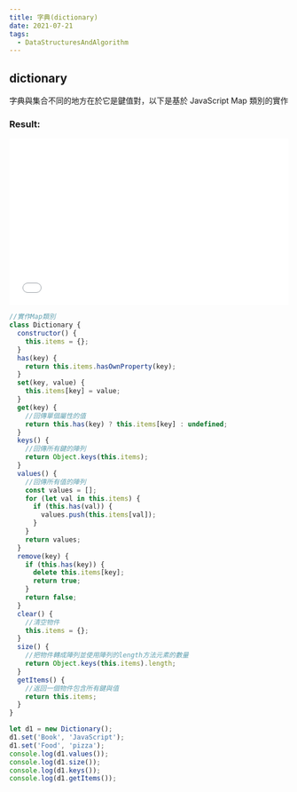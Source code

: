 ```yaml
---
title: 字典(dictionary)
date: 2021-07-21
tags:
  - DataStructuresAndAlgorithm
---
```


## dictionary

字典與集合不同的地方在於它是鍵值對，以下是基於 JavaScript Map 類別的實作

### Result:

<iframe width="100%" height="300" src="//jsfiddle.net/Chris_Walter/ca5xb9h2/97/embedded/js,result/dark/" allowfullscreen="allowfullscreen" allowpaymentrequest frameborder="0"></iframe>

```javascript
//實作Map類別
class Dictionary {
  constructor() {
    this.items = {};
  }
  has(key) {
    return this.items.hasOwnProperty(key);
  }
  set(key, value) {
    this.items[key] = value;
  }
  get(key) {
    //回傳單個屬性的值
    return this.has(key) ? this.items[key] : undefined;
  }
  keys() {
    //回傳所有鍵的陣列
    return Object.keys(this.items);
  }
  values() {
    //回傳所有值的陣列
    const values = [];
    for (let val in this.items) {
      if (this.has(val)) {
        values.push(this.items[val]);
      }
    }
    return values;
  }
  remove(key) {
    if (this.has(key)) {
      delete this.items[key];
      return true;
    }
    return false;
  }
  clear() {
    //清空物件
    this.items = {};
  }
  size() {
    //把物件轉成陣列並使用陣列的length方法元素的數量
    return Object.keys(this.items).length;
  }
  getItems() {
    //返回一個物件包含所有鍵與值
    return this.items;
  }
}

let d1 = new Dictionary();
d1.set('Book', 'JavaScript');
d1.set('Food', 'pizza');
console.log(d1.values());
console.log(d1.size());
console.log(d1.keys());
console.log(d1.getItems());
```
